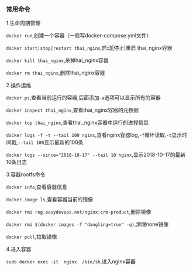 ### 常用命令



1.生命周期管理

`docker run`,创建一个容器（一般写docker-compose.yml文件）

`docker start|stop|restart thai_nginx`,启动|停止|重启 thai_nginx容器

`docker kill thai_nginx`,杀掉hai_nginx容器

`docker rm thai_nginx`,删除thai_nginx容器



2.操作运维

`docker ps`,查看当前运行的容器,后面添加`-a`选项可以显示所有的容器

`docker inspect thai_nginx`,查看thai_nginx容器的元数据

`docker top thai_nginx`,查看thai_nginx容器中运行的进程信息

`docker logs -f -t --tail 100 nginx`,查看nginx容器log,`-f`循环读取,`-t`显示时间戳,`--tail 100`显示最新的100条

`docker logs --since="2018-10-17" --tail 10 nginx`,显示2018-10-17的最新10条日志


3.容器rootfs命令

`docker info`,查看容器信息

`docker image ls`,查看容器当前的镜像

`docker rmi reg.easydevops.net/nginx:crm-product`,删除镜像

`docker rmi $(docker images -f "dangling=true" -q)`,清理none镜像

`docker pull`,拉取镜像


4.进入容器

`sudo docker exec -it  nginx  /bin/sh`,进入nginx容器






